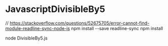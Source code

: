 # JavascriptDivisibleBy5

// https://stackoverflow.com/questions/52675705/error-cannot-find-module-readline-sync-node-js
npm install --save readline-sync
npm install

node DivisibleBy5.js